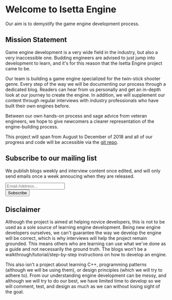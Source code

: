 # Welcome to Isetta Engine

Our aim is to demystify the game engine development process.

## Mission Statement

Game engine development is a very wide field in the industry, but also a very inaccessible one. Budding engineers are advised to just jump into development to learn, and it's for this reason that the Isetta Engine project came to be.

Our team is building a game engine specialized for the twin-stick shooter genre. Every step of the way we will be documenting our process through a dedicated blog. Readers can hear from us personally and get an in-depth look at our journey to create the engine.
In addition, we will supplement our content through regular interviews with industry professionals who have built their own engines before. 

Between our own hands-on process and sage advice from veteran engineers, we hope to give newcomers a clearer representation of the engine-building process. 

This project will span from August to December of 2018 and all of our progress and code will be accessible via the [git repo](https://github.com/Isetta-Team/Isetta-Engine).

<!-- Begin MailChimp Signup Form -->
<link href="//cdn-images.mailchimp.com/embedcode/classic-10_7.css" rel="stylesheet" type="text/css">
<div id="mc_embed_signup">
	<form action="https://isetta.us19.list-manage.com/subscribe/post?u=1d83cb806c55e205be26db856&amp;id=860c7d79cf" method="post" id="mc-embedded-subscribe-form" name="mc-embedded-subscribe-form" class="validate" target="_blank" novalidate>
	    <div id="mc_embed_signup_scroll">
			<h2>Subscribe to our mailing list</h2>
			<p style="margin-bottom: -22px;">We publish blogs weekly and interview content once edited, and will only send emails once a week annoucing when they are released.</p>
			<br><br>
			<div class="mc-field-group">
				<label for="mce-EMAIL"> </label>
				<input type="email" placeholder="Email Address..." name="EMAIL" class="required email" id="mce-EMAIL">
			</div>
			<div id="mce-responses" class="clear">
				<div class="response" id="mce-error-response" style="display:none"></div>
				<div class="response" id="mce-success-response" style="display:none"></div>
			</div>
		    <div style="position: absolute; left: -5000px;" aria-hidden="true">
		    	<input type="text" name="b_1d83cb806c55e205be26db856_860c7d79cf" tabindex="-1" value="">
		    </div>
		    <div class="clear" id="submit-button">
		    	<input type="submit" value="Subscribe" name="subscribe" id="mc-embedded-subscribe" class="button">
		    </div>
	    </div>
	</form>
</div>
<!--End mc_embed_signup-->

## Disclaimer

Although the project is aimed at helping novice developers, this is not to be used as a sole source of learning engine development. Being new engine developers ourselves, we can't guarantee the way we develop the engine will be correct, which is why interviews will help the project remain grounded. This means others who are learning can use what we've done as a guide and not necessarily the ground truth. The blogs won't be a walkthrough/tutorial/step-by-step instructions on how to develop an engine.

This also isn't a project about learning C++, programming patterns (although we will be using them), or design principles (which we will try to adhere to). From our understanding engine development can be messy, and although we will try to do our best, we have limited time to develop so we will comment, test, and design as much as we can without losing sight of the goal.

